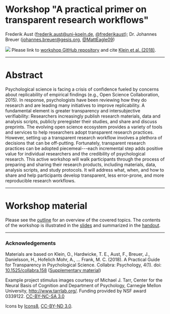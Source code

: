 # Workshop "A practical primer on transparent research workflows"

Frederik Aust ([frederik.aust@uni-koeln.de](mailto:frederik.aust@uni-koeln.de), [\@frederikaust](http://twitter.com/frederikaust)); Dr. Johannes Breuer ([johannes.breuer@gesis.org](mailto:johannes.breuer@gesis.org), [\@MattEagle09](https://twitter.com/MattEagle09))

[![](https://licensebuttons.net/l/by/3.0/80x15.png)](https://creativecommons.org/licenses/by/4.0/) Please link to [workshop GitHub repository](https://github.com/crsh/psych-transparency-guide_workshop/) and cite [Klein et al. (2018)](https://doi.org/10.1525/collabra.158).

---

# Abstract

Psychological science is facing a crisis of confidence fueled by concerns about replicability of empirical findings (e.g., Open Science Collaboration, 2015).
In response, psychologists have been reviewing how they do research and are leading many initiatives to improve replicability.
A fundamental element is greater transparency and intersubjective verifiability:
Researchers increasingly publish research materials, data and analysis scripts, publicly preregister their studies, and share and discuss preprints.
The evolving open science ecosystem provides a variety of tools and services to help researchers adopt transparent research practices.
However, setting up a transparent research workflow involves a plethora of decisions that can be off-putting.
Fortunately, transparent research practices can be adopted piecemeal---each incremental step adds positive value for individual researchers and the credibility of psychological research.
This active workshop will walk participants through the process of preparing and sharing their research products, including materials, data, analysis scripts, and study protocols.
It will address what, when, and how to share and help participants develop transparent, less error-prone, and more reproducible research workflows.

---

# Workshop material

Please see the [outline](https://htmlpreview.github.io/?https://github.com/crsh/psych-transparency-guide_workshop/blob/master/outline.html) for an overview of the covered topics.
The contents of the workshop is illustrated in the [slides](https://htmlpreview.github.io/?https://github.com/crsh/psych-transparency-guide_workshop/blob/master/workshop.html) and summarized in the [handout](https://htmlpreview.github.io/?https://github.com/crsh/psych-transparency-guide_workshop/blob/master/handout.html).

---

### Acknowledgements

Materials are based on Klein, O., Hardwicke, T. E., Aust, F., Breuer, J., Danielsson, H., Hofelich Mohr, A., … Frank, M. C. (2018). A Practical Guide for Transparency in Psychological Science. Collabra: Psychology, 4(1). doi: [10.1525/collabra.158](https://doi.org/10.1525/collabra.158) ([Supplementary material](
http://psych-transparency-guide.uni-koeln.de/))

Example project stimulus images courtesy of Michael J. Tarr, Center for the Neural Basis of Cognition and Department of Psychology, Carnegie Mellon University, http://www.tarrlab.org/. Funding provided by NSF award 0339122. [CC-BY-NC-SA 3.0](https://creativecommons.org/licenses/by-nc-sa/3.0/)

Icons by [Icons8](https://icons8.com), [CC-BY-ND 3.0](https://creativecommons.org/licenses/by-nd/3.0/).
